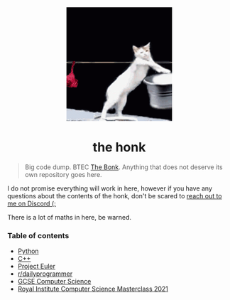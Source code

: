<div align="center">
    <img height="256" src="assets/readme.gif" alt="">
    <h1>the honk</h1>
</div>

> Big code dump. BTEC [The Bonk](https://github.com/GD-NTB/the-bonk). Anything that does not deserve its own repository goes here.

I do not promise everything will work in here, however if you have any questions about the contents of the honk, don't be scared to [reach out to me on Discord (:](https://discord.gg/brEhN5Y7YK)

There is a lot of maths in here, be warned.

### Table of contents

-   [Python](languages/python)
-   [C++](languages/c++)
-   [Project Euler](challenges/euler)
-   [r/dailyprogrammer](challenges/daily-programmer)
-   [GCSE Computer Science](school/gcse)
-   [Royal Institute Computer Science Masterclass 2021](school/royal%20institute)
